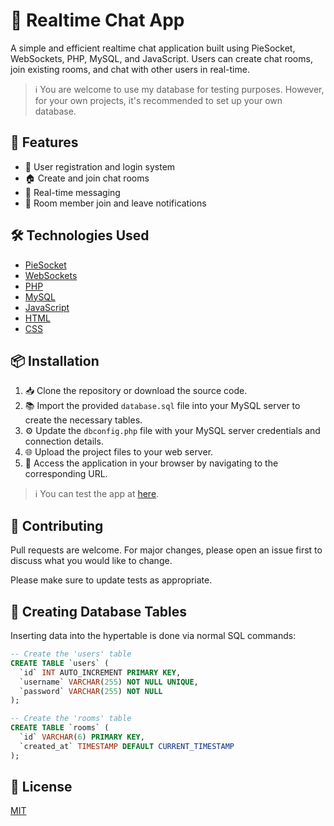 # 🚀 Realtime Chat App

A simple and efficient realtime chat application built using PieSocket, WebSockets, PHP, MySQL, and JavaScript. Users can create chat rooms, join existing rooms, and chat with other users in real-time.

> :information_source: You are welcome to use my database for testing purposes. However, for your own projects, it's recommended to set up your own database.

## 🌟 Features

- 🚪 User registration and login system
- 🏠 Create and join chat rooms
- 💬 Real-time messaging
- 📢 Room member join and leave notifications

## 🛠️ Technologies Used

- [PieSocket](https://www.piesocket.com/)
- [WebSockets](https://developer.mozilla.org/en-US/docs/Web/API/WebSockets_API)
- [PHP](https://www.php.net/)
- [MySQL](https://www.mysql.com/)
- [JavaScript](https://developer.mozilla.org/en-US/docs/Web/JavaScript)
- [HTML](https://developer.mozilla.org/en-US/docs/Web/HTML)
- [CSS](https://developer.mozilla.org/en-US/docs/Web/CSS)

## 📦 Installation

1. 📥 Clone the repository or download the source code.
2. 📚 Import the provided `database.sql` file into your MySQL server to create the necessary tables.
3. ⚙️ Update the `dbconfig.php` file with your MySQL server credentials and connection details.
4. 🌐 Upload the project files to your web server.
5. 🌟 Access the application in your browser by navigating to the corresponding URL.

> :information_source: You can test the app at [here](https://buluquella.fun/test/chatting_app/index.html).

## 🤝 Contributing

Pull requests are welcome. For major changes, please open an issue first to discuss what you would like to change.

Please make sure to update tests as appropriate.

## 💾 Creating Database Tables

Inserting data into the hypertable is done via normal SQL commands:

```sql
-- Create the 'users' table
CREATE TABLE `users` (
  `id` INT AUTO_INCREMENT PRIMARY KEY,
  `username` VARCHAR(255) NOT NULL UNIQUE,
  `password` VARCHAR(255) NOT NULL
);

-- Create the 'rooms' table
CREATE TABLE `rooms` (
  `id` VARCHAR(6) PRIMARY KEY,
  `created_at` TIMESTAMP DEFAULT CURRENT_TIMESTAMP
);

```


## 📜 License

[MIT](https://choosealicense.com/licenses/mit/)

